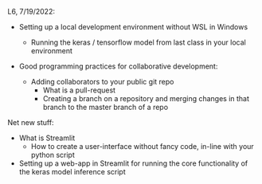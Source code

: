 L6, 7/19/2022:
- Setting up a local development environment without WSL in Windows 
    - Running the keras / tensorflow model from last class in your local environment 

- Good programming practices for collaborative development: 
    - Adding collaborators to your public git repo
        - What is a pull-request
        - Creating a branch on a repository and merging changes in that branch to the master branch of a repo 

Net new stuff:
- What is Streamlit 
    - How to create a user-interface without fancy code, in-line with your python script
- Setting up a web-app in Streamlit for running the core functionality of the keras model inference script

